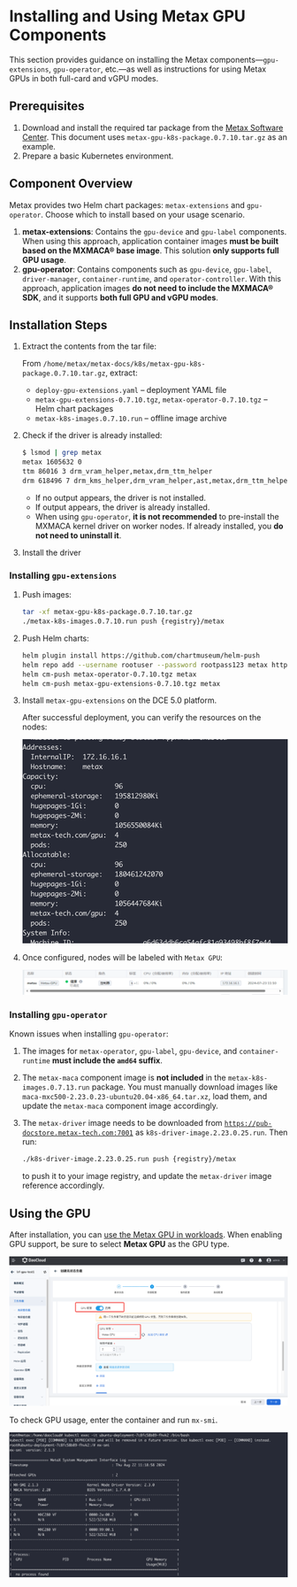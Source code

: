 # Installing and Using Metax GPU Components

This section provides guidance on installing the Metax components—`gpu-extensions`, `gpu-operator`, etc.—as well as instructions for using Metax GPUs in both full-card and vGPU modes.

## Prerequisites

1. Download and install the required tar package from the [Metax Software Center](https://sw-download.metax-tech.com/software-list).
   This document uses `metax-gpu-k8s-package.0.7.10.tar.gz` as an example.
2. Prepare a basic Kubernetes environment.

## Component Overview

Metax provides two Helm chart packages: `metax-extensions` and `gpu-operator`. Choose which to install based on your usage scenario.

1. **metax-extensions**: Contains the `gpu-device` and `gpu-label` components. When using this approach, application container images **must be built based on the MXMACA® base image**. This solution **only supports full GPU usage**.
2. **gpu-operator**: Contains components such as `gpu-device`, `gpu-label`, `driver-manager`, `container-runtime`, and `operator-controller`.
   With this approach, application images **do not need to include the MXMACA® SDK**, and it supports **both full GPU and vGPU modes**.

## Installation Steps

1. Extract the contents from the tar file:

    From `/home/metax/metax-docs/k8s/metax-gpu-k8s-package.0.7.10.tar.gz`, extract:

    * `deploy-gpu-extensions.yaml` – deployment YAML file
    * `metax-gpu-extensions-0.7.10.tgz`, `metax-operator-0.7.10.tgz` – Helm chart packages
    * `metax-k8s-images.0.7.10.run` – offline image archive

2. Check if the driver is already installed:

    ```bash
    $ lsmod | grep metax 
    metax 1605632 0 
    ttm 86016 3 drm_vram_helper,metax,drm_ttm_helper 
    drm 618496 7 drm_kms_helper,drm_vram_helper,ast,metax,drm_ttm_helper,ttm
    ```

    * If no output appears, the driver is not installed.
    * If output appears, the driver is already installed.
    * When using `gpu-operator`, **it is not recommended** to pre-install the MXMACA kernel driver on worker nodes. If already installed, you **do not need to uninstall it**.

3. Install the driver

### Installing `gpu-extensions`

1. Push images:

    ```bash
    tar -xf metax-gpu-k8s-package.0.7.10.tar.gz
    ./metax-k8s-images.0.7.10.run push {registry}/metax
    ```

2. Push Helm charts:

    ```bash
    helm plugin install https://github.com/chartmuseum/helm-push
    helm repo add --username rootuser --password rootpass123 metax http://172.16.16.5:8081
    helm cm-push metax-operator-0.7.10.tgz metax
    helm cm-push metax-gpu-extensions-0.7.10.tgz metax
    ```

3. Install `metax-gpu-extensions` on the DCE 5.0 platform.

    After successful deployment, you can verify the resources on the nodes:

    ![Resource View](../images/metax-node.png)

4. Once configured, nodes will be labeled with `Metax GPU`:

    ![Metax Node Label](../images/metax-node1.png)

### Installing `gpu-operator`

Known issues when installing `gpu-operator`:

1. The images for `metax-operator`, `gpu-label`, `gpu-device`, and `container-runtime` **must include the `amd64` suffix**.
2. The `metax-maca` component image is **not included** in the `metax-k8s-images.0.7.13.run` package.
    You must manually download images like `maca-mxc500-2.23.0.23-ubuntu20.04-x86_64.tar.xz`, load them, and update the `metax-maca` component image accordingly.
3. The `metax-driver` image needs to be downloaded from
    [`https://pub-docstore.metax-tech.com:7001`](https://pub-docstore.metax-tech.com:7001) as `k8s-driver-image.2.23.0.25.run`.
    Then run:

    ```bash
    ./k8s-driver-image.2.23.0.25.run push {registry}/metax
    ```

    to push it to your image registry, and update the `metax-driver` image reference accordingly.

## Using the GPU

After installation, you can [use the Metax GPU in workloads](../../workloads/create-deployment.md#_5).
When enabling GPU support, be sure to select **Metax GPU** as the GPU type.

![Using GPU](../images/metax-use.png)

To check GPU usage, enter the container and run `mx-smi`.

![GPU Usage](../images/metax-use2.png)
